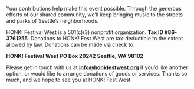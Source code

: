 Your contributions help make this event possible. Through the generous efforts of our shared community, we’ll keep bringing music to the streets and parks of Seattle’s neighborhoods.

HONK! Festival West is a 501(c)(3) nonprofit organization. **Tax ID #86-3761255**. Donations to HONK! Fest West are tax-deductible to the extent allowed by law. Donations can be made via check to:

**HONK! Festival West**
**PO Box 20242**
**Seattle, WA 98102**

Please get in touch with us at **[info@honkfestwest.org](info@honkfestwest.org)** if you’d like another option, or would like to arrange donations of goods or services. Thanks so much, and we hope to see you at HONK! Fest West.
